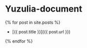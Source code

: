 # Yuzulia-document

{% for post in site.posts %}

- [{{ post.title }}]({{ post.url }})

{% endfor %}
